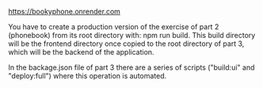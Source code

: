 https://bookyphone.onrender.com

You have to create a production version of the exercise of part 2 (phonebook) from its root directory with: npm run build. 
This build directory will be the frontend directory once copied to the root directory of part 3, which will be the backend of the application. 

In the backage.json file of part 3 there are a series of scripts ("build:ui" and "deploy:full") where this operation is automated.
